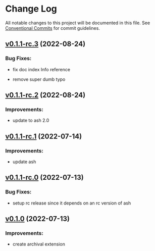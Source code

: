 # Change Log

All notable changes to this project will be documented in this file.
See [Conventional Commits](Https://conventionalcommits.org) for commit guidelines.

<!-- changelog -->

## [v0.1.1-rc.3](https://github.com/ash-project/ash_archival/compare/v0.1.1-rc.2...v0.1.1-rc.3) (2022-08-24)




### Bug Fixes:

* fix doc index Info reference

* remove super dumb typo

## [v0.1.1-rc.2](https://github.com/ash-project/ash_archival/compare/v0.1.1-rc.1...v0.1.1-rc.2) (2022-08-24)




### Improvements:

* update to ash 2.0

## [v0.1.1-rc.1](https://github.com/ash-project/ash_archival/compare/v0.1.1-rc.0...v0.1.1-rc.1) (2022-07-14)




### Improvements:

* update ash

## [v0.1.1-rc.0](https://github.com/ash-project/ash_archival/compare/v0.1.0...v0.1.1-rc.0) (2022-07-13)




### Bug Fixes:

* setup rc release since it depends on an rc version of ash

## [v0.1.0](https://github.com/ash-project/ash_archival/compare/v0.1.0...v0.1.0) (2022-07-13)




### Improvements:

* create archival extension
